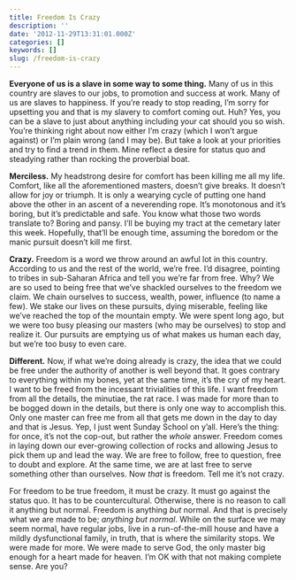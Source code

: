 ```yaml
---
title: Freedom Is Crazy
description: ''
date: '2012-11-29T13:31:01.000Z'
categories: []
keywords: []
slug: /freedom-is-crazy
---
```


**Everyone of us is a slave in some way to some thing.** Many of us in this country are slaves to our jobs, to promotion and success at work. Many of us are slaves to happiness. If you’re ready to stop reading, I’m sorry for upsetting you and that is my slavery to comfort coming out. Huh? Yes, you can be a slave to just about anything including your cat should you so wish. You’re thinking right about now either I’m crazy (which I won’t argue against) or I’m plain wrong (and I may be). But take a look at your priorities and try to find a trend in them. Mine reflect a desire for status quo and steadying rather than rocking the proverbial boat.

**Merciless.** My headstrong desire for comfort has been killing me all my life. Comfort, like all the aforementioned masters, doesn’t give breaks. It doesn’t allow for joy or triumph. It is only a wearying cycle of putting one hand above the other in an ascent of a neverending rope. It’s monotonous and it’s boring, but it’s predictable and safe. You know what those two words translate to? Boring and pansy. I’ll be buying my tract at the cemetary later this week. Hopefully, that’ll be enough time, assuming the boredom or the manic pursuit doesn’t kill me first.

**Crazy.** Freedom is a word we throw around an awful lot in this country. According to us and the rest of the world, we’re free. I’d disagree, pointing to tribes in sub-Saharan Africa and tell you we’re far from free. Why? We are so used to being free that we’ve shackled ourselves to the freedom we claim. We chain ourselves to success, wealth, power, influence (to name a few). We stake our lives on these pursuits, dying miserable, feeling like we’ve reached the top of the mountain empty. We were spent long ago, but we were too busy pleasing our masters (who may be ourselves) to stop and realize it. Our pursuits are emptying us of what makes us human each day, but we’re too busy to even care.

**Different.** Now, if what we’re doing already is crazy, the idea that we could be free under the authority of another is well beyond that. It goes contrary to everything within my bones, yet at the same time, it’s the cry of my heart. I want to be freed from the incessant trivialities of this life. I want freedom from all the details, the minutiae, the rat race. I was made for more than to be bogged down in the details, but there is only one way to accomplish this. Only one master can free me from all that gets me down in the day to day and that is Jesus. Yep, I just went Sunday School on y’all. Here’s the thing: for once, it’s not the cop-out, but rather the _whole_ answer. Freedom comes in laying down our ever-growing collection of rocks and allowing Jesus to pick them up and lead the way. We are free to follow, free to question, free to doubt and explore. At the same time, we are at last free to serve something other than ourselves. Now _that_ is freedom. Tell me it’s not crazy.

For freedom to be true freedom, it must be crazy. It must go against the status quo. It has to be countercultural. Otherwise, there is no reason to call it anything but normal. Freedom is anything _but_ normal. And that is precisely what we are made to be; _anything but normal_. While on the surface we may seem normal, have regular jobs, live in a run-of-the-mill house and have a mildly dysfunctional family, in truth, that is where the similarity stops. We were made for more. We were made to serve God, the only master big enough for a heart made for heaven. I’m OK with that not making complete sense. Are you?